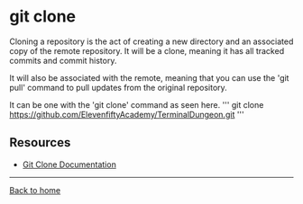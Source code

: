 # git clone

Cloning a repository is the act of creating a new directory and an associated copy of the remote repository. It will be a clone, meaning it has all tracked commits and commit history.

It will also be associated with the remote, meaning that you can use the 'git pull' command to pull updates from the original repository.

It can be one with the 'git clone' command as seen here.
'''
git clone https://github.com/ElevenfiftyAcademy/TerminalDungeon.git
'''

## Resources

- [Git Clone Documentation](https://git-scm.com/docs/git-clone)

---

[Back to home](../README.md)
